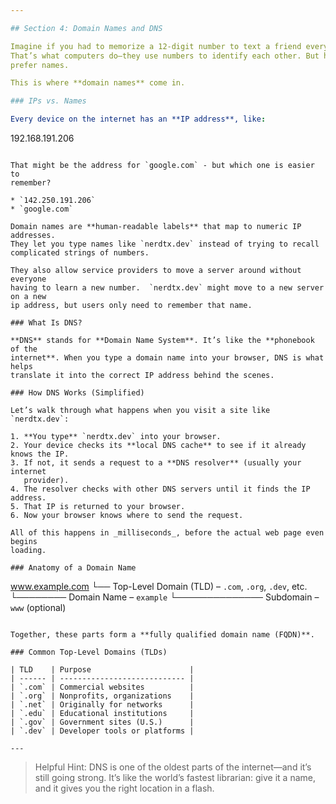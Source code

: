 ```yaml
---

## Section 4: Domain Names and DNS

Imagine if you had to memorize a 12-digit number to text a friend every time.
That’s what computers do—they use numbers to identify each other. But humans? We
prefer names.

This is where **domain names** come in.

### IPs vs. Names

Every device on the internet has an **IP address**, like:

```
192.168.191.206
```

That might be the address for `google.com` - but which one is easier to
remember?

* `142.250.191.206`
* `google.com`

Domain names are **human-readable labels** that map to numeric IP addresses.
They let you type names like `nerdtx.dev` instead of trying to recall
complicated strings of numbers.

They also allow service providers to move a server around without everyone
having to learn a new number.  `nerdtx.dev` might move to a new server on a new
ip address, but users only need to remember that name.

### What Is DNS?

**DNS** stands for **Domain Name System**. It’s like the **phonebook of the
internet**. When you type a domain name into your browser, DNS is what helps
translate it into the correct IP address behind the scenes.

### How DNS Works (Simplified)

Let’s walk through what happens when you visit a site like `nerdtx.dev`:

1. **You type** `nerdtx.dev` into your browser.
2. Your device checks its **local DNS cache** to see if it already knows the IP.
3. If not, it sends a request to a **DNS resolver** (usually your internet
   provider).
4. The resolver checks with other DNS servers until it finds the IP address.
5. That IP is returned to your browser.
6. Now your browser knows where to send the request.

All of this happens in _milliseconds_, before the actual web page even begins
loading.

### Anatomy of a Domain Name

```
www.example.com
            └── Top-Level Domain (TLD) – `.com`, `.org`, `.dev`, etc.
      └──────── Domain Name – `example`
└────────────── Subdomain – `www` (optional)
```

Together, these parts form a **fully qualified domain name (FQDN)**.

### Common Top-Level Domains (TLDs)

| TLD    | Purpose                      |
| ------ | ---------------------------- |
| `.com` | Commercial websites          |
| `.org` | Nonprofits, organizations    |
| `.net` | Originally for networks      |
| `.edu` | Educational institutions     |
| `.gov` | Government sites (U.S.)      |
| `.dev` | Developer tools or platforms |

---
```


> Helpful Hint:
> DNS is one of the oldest parts of the internet—and it’s still going strong.
> It’s like the world’s fastest librarian: give it a name, and it gives you the
> right location in a flash.


